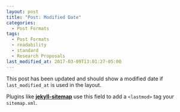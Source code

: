 ```yaml
---
layout: post
title: "Post: Modified Date"
categories:
  - Post Formats
tags:
  - Post Formats
  - readability
  - standard
  - Research Proposals
last_modified_at: 2017-03-09T13:01:27-05:00
---
```


This post has been updated and should show a modified date if `last_modified_at` is used in the layout.

Plugins like [**jekyll-sitemap**](https://github.com/jekyll/jekyll-feed) use this field to add a `<lastmod>` tag your `sitemap.xml`.
